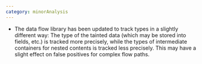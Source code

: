 ```yaml
---
category: minorAnalysis
---
```

* The data flow library has been updated to track types in a slightly different way: The type of the tainted data (which may be stored into fields, etc.) is tracked more precisely, while the types of intermediate containers for nested contents is tracked less precisely. This may have a slight effect on false positives for complex flow paths.
